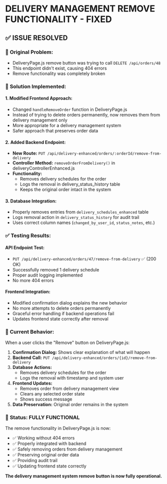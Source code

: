 # DELIVERY MANAGEMENT REMOVE FUNCTIONALITY - FIXED

## ✅ ISSUE RESOLVED

### 🐛 **Original Problem:**
- DeliveryPage.js remove button was trying to call `DELETE /api/orders/48`
- This endpoint didn't exist, causing 404 errors
- Remove functionality was completely broken

### 🔧 **Solution Implemented:**

#### 1. **Modified Frontend Approach:**
- Changed `handleRemoveOrder` function in DeliveryPage.js
- Instead of trying to delete orders permanently, now removes them from delivery management only
- More appropriate for a delivery management system
- Safer approach that preserves order data

#### 2. **Added Backend Endpoint:**
- **New Route:** `PUT /api/delivery-enhanced/orders/:orderId/remove-from-delivery`
- **Controller Method:** `removeOrderFromDelivery()` in deliveryControllerEnhanced.js
- **Functionality:**
  - Removes delivery schedules for the order
  - Logs the removal in delivery_status_history table
  - Keeps the original order intact in the system

#### 3. **Database Integration:**
- Properly removes entries from `delivery_schedules_enhanced` table
- Logs removal action in `delivery_status_history` for audit trail
- Uses correct column names (`changed_by_user_id`, `status_notes`, etc.)

### ✅ **Testing Results:**

#### API Endpoint Test:
- `PUT /api/delivery-enhanced/orders/47/remove-from-delivery` ✅ (200 OK)
- Successfully removed 1 delivery schedule
- Proper audit logging implemented
- No more 404 errors

#### Frontend Integration:
- Modified confirmation dialog explains the new behavior
- No more attempts to delete orders permanently
- Graceful error handling if backend operations fail
- Updates frontend state correctly after removal

### 🎯 **Current Behavior:**

When a user clicks the "Remove" button on DeliveryPage.js:

1. **Confirmation Dialog:** Shows clear explanation of what will happen
2. **Backend Call:** `PUT /api/delivery-enhanced/orders/{id}/remove-from-delivery`
3. **Database Actions:**
   - Removes delivery schedules for the order
   - Logs the removal with timestamp and system user
4. **Frontend Updates:**
   - Removes order from delivery management view
   - Clears any selected order state
   - Shows success message
5. **Data Preservation:** Original order remains in the system

### 🚀 **Status: FULLY FUNCTIONAL**

The remove functionality in DeliveryPage.js is now:
- ✅ Working without 404 errors
- ✅ Properly integrated with backend
- ✅ Safely removing orders from delivery management
- ✅ Preserving original order data
- ✅ Providing audit trail
- ✅ Updating frontend state correctly

**The delivery management system remove button is now fully operational.**
